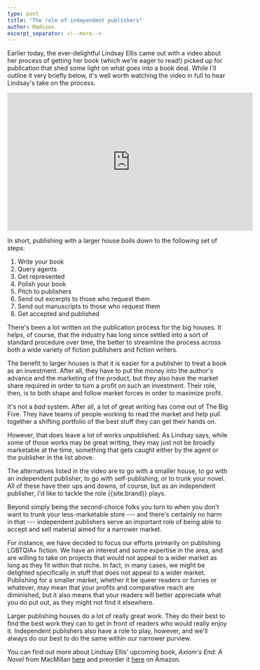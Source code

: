 ```yaml
---
type: post
title: "The role of independent publishers"
author: Madison
excerpt_separator: <!--more-->
---
```


Earlier today, the ever-delightful Lindsay Ellis came out with a video about her process of getting her book (which we're eager to read!) picked up for publication that shed some light on what goes into a book deal. While I'll outline it very briefly below, it's well worth watching the video in full to hear Lindsay's take on the process.

<!--more-->

<iframe width="560" height="315" src="https://www.youtube.com/embed/tuRE55YH8yE" frameborder="0" allow="accelerometer; autoplay; encrypted-media; gyroscope; picture-in-picture" allowfullscreen style="display: block; margin: 0 auto;"></iframe>

In short, publishing with a larger house boils down to the following set of steps:

1. Write your book
2. Query agents
3. Get represented
4. Polish your book
5. Pitch to publishers
6. Send out excerpts to those who request them
7. Send out manuscripts to those who request them
8. Get accepted and published

There's been a lot written on the publication process for the big houses. It helps, of course, that the industry has long since settled into a sort of standard procedure over time, the better to streamline the process across both a wide variety of fiction publishers and fiction writers.

The benefit to larger houses is that it is easier for a publisher to treat a book as an investment. After all, they have to put the money into the author's advance and the marketing of the product, but they also have the market share required in order to turn a profit on such an investment. Their role, then, is to both shape and follow market forces in order to maximize profit.

It's not a *bad* system. After all, a lot of great writing has come out of The Big Five. They have teams of people working to read the market and help pull together a shifting portfolio of the best stuff they can get their hands on.

However, that does leave a lot of works unpublished. As Lindsay says, while some of those works may be great writing, they may just not be broadly marketable at the time, something that gets caught either by the agent or the publisher in the list above.

The alternatives listed in the video are to go with a smaller house, to go with an independent publisher, to go with self-publishing, or to trunk your novel. All of these have their ups and downs, of course, but as an independent publisher, I'd like to tackle the role {{site.brand}} plays.

Beyond simply being the second-choice folks you turn to when you don't want to trunk your less-marketable store --- and there's certainly no harm in that --- independent publishers serve an important role of being able to accept and sell material aimed for a narrower market.

For instance, we have decided to focus our efforts primarily on publishing LGBTQIA+ fiction. We have an interest and some expertise in the area, and are willing to take on projects that would not appeal to a wider market as long as they fit within that niche. In fact, in many cases, we might be delighted specifically in stuff that does not appeal to a wider market. Publishing for a smaller market, whether it be queer readers or furries or whatever, may mean that your profits and comparative reach are diminished, but it also means that your readers will better appreciate what you do put out, as they might not find it elsewhere.

Larger publishing houses do a lot of really great work. They do their best to find the best work they can to get in front of readers who would really enjoy it. Independent publishers also have a role to play, however, and we'll always do our best to do the same within our narrower purview.

You can find out more about Lindsay Ellis' upcoming book, *Axiom's End: A Novel* from MacMillan [here](https://us.macmillan.com/books/9781250256737) and preorder it [here](https://www.amazon.com/Axioms-End-Novel-Lindsay-Ellis-ebook/dp/B07Z2L6VP4) on Amazon.
